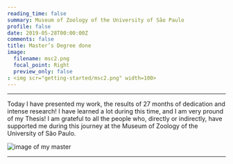 ```yaml
---
reading_time: false
summary: Museum of Zoology of the University of São Paulo
profile: false
date: 2019-05-28T00:00:00Z
comments: false
title: Master’s Degree done
image:
  filename: msc2.png
  focal_point: Right
  preview_only: false
: <img scr="getting-started/msc2.png" width=100>
---
```

---
Today I have presented my work, the results of 27 months of dedication and intense research! 
I have learned a lot during this time, and I am very pround of my Thesis! I am grateful to all the people who, directly or indirectly, 
have supported me during this journey at the Museum of Zoology of the University of São Paulo.

![image of my master](https://raw.githubusercontent.com/rosanafcunha/rosanafcunha/master/content/post/getting-started/msc2.png "Masters Degree")

---
